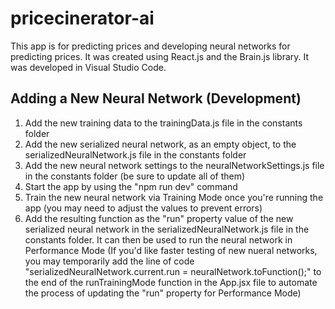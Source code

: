 # pricecinerator-ai

This app is for predicting prices and developing neural networks for predicting prices. It was created using React.js and the Brain.js library. It was developed in Visual Studio Code.

## Adding a New Neural Network (Development)

1. Add the new training data to the trainingData.js file in the constants folder
2. Add the new serialized neural network, as an empty object, to the serializedNeuralNetwork.js file in the constants folder
3. Add the new neural network settings to the neuralNetworkSettings.js file in the constants folder (be sure to update all of them)
4. Start the app by using the "npm run dev" command
5. Train the new neural network via Training Mode once you're running the app (you may need to adjust the values to prevent errors)
6. Add the resulting function as the "run" property value of the new serialized neural network in the serializedNeuralNetwork.js file in the constants folder. It can then be used to run the neural network in Performance Mode (If you'd like faster testing of new nueral networks, you may temporarily add the line of code "serializedNeuralNetwork.current.run = neuralNetwork.toFunction();" to the end of the runTrainingMode function in the App.jsx file to automate the process of updating the "run" property for Performance Mode)
